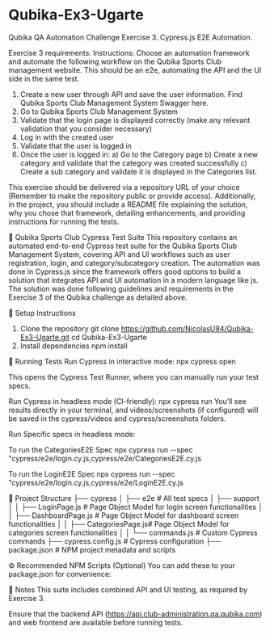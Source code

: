 # Qubika-Ex3-Ugarte

Qubika QA Automation Challenge Exercise 3. Cypress.js E2E Automation.

Exercise 3 requirements:
Instructions:
Choose an automation framework and automate the following workflow on the Qubika Sports
Club management website. This should be an e2e, automating the API and the UI side in the
same test.

1. Create a new user through API and save the user information. Find Qubika Sports Club
   Management System Swagger here.
2. Go to Qubika Sports Club Management System
3. Validate that the login page is displayed correctly (make any relevant validation that you
   consider necessary)
4. Log in with the created user
5. Validate that the user is logged in
6. Once the user is logged in:
   a) Go to the Category page
   b) Create a new category and validate that the category was created successfully
   c) Create a sub category and validate it is displayed in the Categories list.

This exercise should be delivered via a repository URL of your choice (Remember to make the
repository public or provide access). Additionally, in the project, you should include a README
file explaining the solution, why you chose that framework, detailing enhancements, and
providing instructions for running the tests.

🧪 Qubika Sports Club Cypress Test Suite
This repository contains an automated end-to-end Cypress test suite for the Qubika Sports Club Management System, covering API and UI workflows such as user registration, login, and category/subcategory creation. The automation was done in Cypress.js since the framework offers good options to build a solution that integrates API and UI automation in a modern language like js. The solution was done following guidelines and requirements in the Exercise 3 of the Qubika challenge as detailed above.

🚀 Setup Instructions

1. Clone the repository
   git clone https://github.com/NicolasU94/Qubika-Ex3-Ugarte.git
   cd Qubika-Ex3-Ugarte
2. Install dependencies
   npm install

🧪 Running Tests
Run Cypress in interactive mode:
npx cypress open

This opens the Cypress Test Runner, where you can manually run your test specs.

Run Cypress in headless mode (CI-friendly):
npx cypress run
You’ll see results directly in your terminal, and videos/screenshots (if configured) will be saved in the cypress/videos and cypress/screenshots folders.

Run Specific specs in headless mode:

To run the CategoriesE2E Spec
npx cypress run --spec "cypress/e2e/login.cy.js,cypress/e2e/CategoriesE2E.cy.js

To run the LoginE2E Spec
npx cypress run --spec "cypress/e2e/login.cy.js,cypress/e2e/LoginE2E.cy.js

🧰 Project Structure
├── cypress
│ ├── e2e # All test specs
│ ├── support
│ │ ├── LoginPage.js # Page Object Model for login screen functionalities
│ │ ├── DashboardPage.js # Page Object Model for dashboard screen functionalities
│ │ ├── CategoriesPage.js# Page Object Model for categories screen functionalities
│ │ └── commands.js # Custom Cypress commands
├── cypress.config.js # Cypress configuration
├── package.json # NPM project metadata and scripts

⚙️ Recommended NPM Scripts (Optional)
You can add these to your package.json for convenience:

📄 Notes
This suite includes combined API and UI testing, as required by Exercise 3.

Ensure that the backend API (https://api.club-administration.qa.qubika.com) and web frontend are available before running tests.
